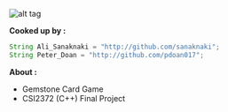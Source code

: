 ![alt tag](http://i.imgur.com/mmEakQO.png)
</br>

<strong>Cooked up by :</strong>
```java
String Ali_Sanaknaki = "http://github.com/sanaknaki";
String Peter_Doan = "http://github.com/pdoan017";
```

<strong>About :</strong>

- Gemstone Card Game
- CSI2372 (C++) Final Project